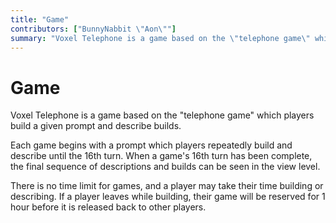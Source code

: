 ```yaml
---
title: "Game"
contributors: ["BunnyNabbit \"Aon\""]
summary: "Voxel Telephone is a game based on the \"telephone game\" which players build a given prompt and describe builds."
---
```

# Game
Voxel Telephone is a game based on the "telephone game" which players build a given prompt and describe builds.

Each game begins with a prompt which players repeatedly build and describe until the 16th turn. When a game's 16th turn has been complete, the final sequence of descriptions and builds can be seen in the view level.

There is no time limit for games, and a player may take their time building or describing. If a player leaves while building, their game will be reserved for 1 hour before it is released back to other players.
